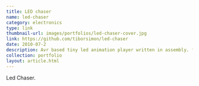 ```yaml
---
title: LED chaser
name: led-chaser
category: electronics
type: link
thumbnail-url: images/portfolios/led-chaser-cover.jpg
link: https://github.com/tiborsimon/led-chaser
date: 2010-07-2
description: Avr based tiny led animation player written in assembly. flash based editor included.
collection: portfolio
layout: article.html
---
```


Led Chaser.
